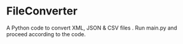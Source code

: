# FileConverter
A Python code to convert XML, JSON &amp; CSV files .
Run main.py and proceed according to the code.

